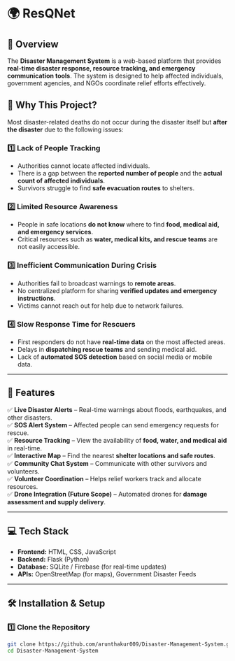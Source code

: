 # 🌍 ResQNet 

## 📌 Overview  
The **Disaster Management System** is a web-based platform that provides **real-time disaster response, resource tracking, and emergency communication tools**. The system is designed to help affected individuals, government agencies, and NGOs coordinate relief efforts effectively.

## 🚨 Why This Project?  

Most disaster-related deaths do not occur during the disaster itself but **after the disaster** due to the following issues:  

### 1️⃣ **Lack of People Tracking**  
   - Authorities cannot locate affected individuals.  
   - There is a gap between the **reported number of people** and the **actual count of affected individuals**.  
   - Survivors struggle to find **safe evacuation routes** to shelters.  

### 2️⃣ **Limited Resource Awareness**  
   - People in safe locations **do not know** where to find **food, medical aid, and emergency services**.  
   - Critical resources such as **water, medical kits, and rescue teams** are not easily accessible.  

### 3️⃣ **Inefficient Communication During Crisis**  
   - Authorities fail to broadcast warnings to **remote areas**.  
   - No centralized platform for sharing **verified updates and emergency instructions**.  
   - Victims cannot reach out for help due to network failures.  

### 4️⃣ **Slow Response Time for Rescuers**  
   - First responders do not have **real-time data** on the most affected areas.  
   - Delays in **dispatching rescue teams** and sending medical aid.  
   - Lack of **automated SOS detection** based on social media or mobile data.  

---

## 🎯 Features  

✅ **Live Disaster Alerts** – Real-time warnings about floods, earthquakes, and other disasters.  
✅ **SOS Alert System** – Affected people can send emergency requests for rescue.  
✅ **Resource Tracking** – View the availability of **food, water, and medical aid** in real-time.  
✅ **Interactive Map** – Find the nearest **shelter locations and safe routes**.  
✅ **Community Chat System** – Communicate with other survivors and volunteers.  
✅ **Volunteer Coordination** – Helps relief workers track and allocate resources.  
✅ **Drone Integration (Future Scope)** – Automated drones for **damage assessment and supply delivery**.  

---

## 💻 Tech Stack  

- **Frontend:** HTML, CSS, JavaScript  
- **Backend:** Flask (Python)  
- **Database:** SQLite / Firebase (for real-time updates)  
- **APIs:** OpenStreetMap (for maps), Government Disaster Feeds  

---

## 🛠️ Installation & Setup  

### 1️⃣ Clone the Repository  
```bash
git clone https://github.com/arunthakur009/Disaster-Management-System.git
cd Disaster-Management-System

